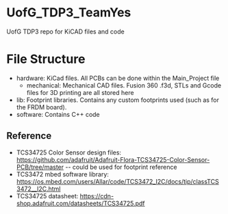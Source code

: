 # UofG_TDP3_TeamYes
UofG TDP3 repo for KiCAD files and code
# File Structure
- hardware: KiCad files. All PCBs can be done within the Main_Project file
    - mechanical: Mechanical CAD files. Fusion 360 .f3d, STLs and Gcode files for 3D printing are all stored here
- lib: Footprint libraries. Contains any custom footprints used (such as for the FRDM board).
- software: Contains C++ code

## Reference
- TCS34725 Color Sensor design files: https://github.com/adafruit/Adafruit-Flora-TCS34725-Color-Sensor-PCB/tree/master -- could be used for footprint reference
- TCS3472 mbed software library: https://os.mbed.com/users/Allar/code/TCS3472_I2C/docs/tip/classTCS3472__I2C.html
- TCS34725 datasheet: https://cdn-shop.adafruit.com/datasheets/TCS34725.pdf
